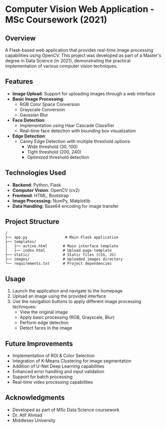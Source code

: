 # Computer Vision Web Application - MSc Coursework (2021)

## Overview
A Flask-based web application that provides real-time image processing capabilities using OpenCV. This project was developed as part of a Master's degree in Data Science (in 2021), demonstrating the practical implementation of various computer vision techniques.

## Features
- **Image Upload**: Support for uploading images through a web interface
- **Basic Image Processing**:
  - RGB Color Space Conversion
  - Grayscale Conversion
  - Gaussian Blur
- **Face Detection**:
  - Implementation using Haar Cascade Classifier
  - Real-time face detection with bounding box visualization
- **Edge Detection**:
  - Canny Edge Detection with multiple threshold options:
    - Wide threshold (30, 100)
    - Tight threshold (200, 240)
    - Optimized threshold detection


## Technologies Used
- **Backend**: Python, Flask
- **Computer Vision**: OpenCV (cv2)
- **Frontend**: HTML, Bootstrap
- **Image Processing**: NumPy, Matplotlib
- **Data Handling**: Base64 encoding for image transfer



## Project Structure
```
/
├── app.py                 # Main Flask application
├── templates/            
│   ├── active.html       # Main interface template
│   ├── index.html        # Upload page template
├── static/               # Static files (CSS, JS)
├── images/               # Uploaded images directory
└── requirements.txt      # Project dependencies
```

## Usage
1. Launch the application and navigate to the homepage
2. Upload an image using the provided interface
3. Use the navigation buttons to apply different image processing techniques:
   - View the original image
   - Apply basic processing (RGB, Grayscale, Blur)
   - Perform edge detection
   - Detect faces in the image

## Future Improvements
- Implementation of ROI & Color Selection
- Integration of K-Means Clustering for image segmentation
- Addition of U-Net Deep Learning capabilities
- Enhanced error handling and input validation
- Support for batch processing
- Real-time video processing capabilities


## Acknowledgments
- Developed as part of MSc Data Science coursework
- Dr. Atif Ahmad
- Middlesex University
